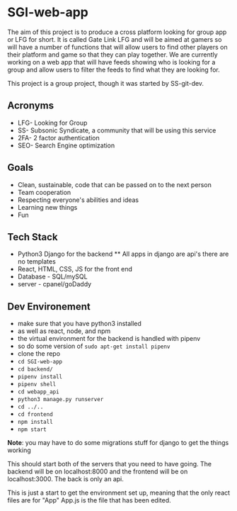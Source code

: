 # SGI-web-app

The aim of this project is to produce a cross platform looking for group app or LFG for short. It is called Gate Link LFG and will be aimed at gamers so will have a number of functions that will allow users to find other players on their platform and game so that they can play together. We are currently working on a web app that will have feeds showing who is looking for a group and allow users to filter the feeds to find what they are looking for.

This project is a group project, though it was started by SS-git-dev. 

## Acronyms 
  * LFG- Looking for Group
  * SS- Subsonic Syndicate, a community that will be using this service
  * 2FA- 2 factor authentication
  * SEO- Search Engine optimization

## Goals
  * Clean, sustainable, code that can be passed on to the next person
  * Team cooperation
  * Respecting everyone's abilities and ideas
  * Learning new things
  * Fun
  
## Tech Stack
  * Python3 Django for the backend
  ** All apps in django are api's there are no templates
  * React, HTML, CSS, JS for the front end
  * Database - SQL/mySQL
  * server - cpanel/goDaddy
  
## Dev Environement
  * make sure that you have python3 installed
  * as well as react, node, and npm
  * the virtual environment for the backend is handled with pipenv
  * so do some version of ```sudo apt-get install pipenv```
  * clone the repo
  * ```cd SGI-web-app```
  * ```cd backend/```
  * ```pipenv install```
  * ```pipenv shell```
  * ```cd webapp_api```
  * ```python3 manage.py runserver```
  * ```cd ../..```
  * ```cd frontend```
  * ```npm install```
  * ```npm start```

**Note**: you may have to do some migrations stuff for django to get the things working


This should start both of the servers that you need to have going. The backend will be on localhost:8000 and the frontend will be on localhost:3000. The back is only an api.

This is just a start to get the environment set up, meaning that the only react files are for "App" App.js is the file that has been edited.


